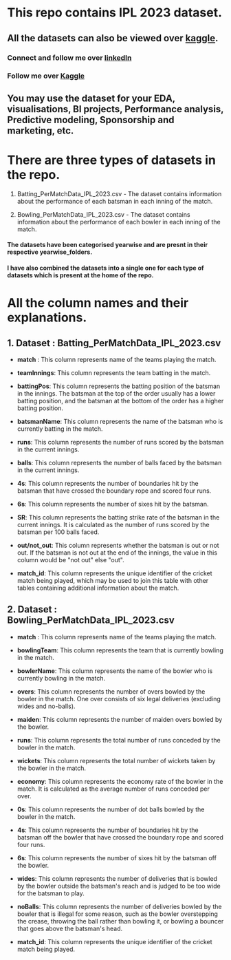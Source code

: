 # This repo contains IPL 2023 dataset.

## All the datasets can also be viewed over [kaggle](https://www.kaggle.com/datasets/adityaazad79/ipl-2023-dataset).

### Connect and follow me over [linkedIn](https://www.linkedin.com/in/adityaazad79)

### Follow me over [Kaggle](https://www.kaggle.com/adityaazad79)

## You may use the dataset for your EDA, visualisations, BI projects, Performance analysis, Predictive modeling, Sponsorship and marketing, etc.

# There are three types of datasets in the repo.

1. Batting_PerMatchData_IPL_2023.csv - The dataset contains information about the performance of each batsman in each inning of the match.

2. Bowling_PerMatchData_IPL_2023.csv - The dataset contains information about the performance of each bowler in each inning of the match.

#### The datasets have been categorised yearwise and are presnt in their respective yearwise_folders.

#### I have also combined the datasets into a single one for each type of datasets which is present at the home of the repo.

# All the column names and their explanations.
## 1. Dataset : Batting_PerMatchData_IPL_2023.csv

- **match** : This column represents name of the teams playing the match.

- **teamInnings**: This column represents the team batting in the match.

- **battingPos**: This column represents the batting position of the batsman in the innings. The batsman at the top of the order usually has a lower batting position, and the batsman at the bottom of the order has a higher batting position.

- **batsmanName**: This column represents the name of the batsman who is currently batting in the match.

- **runs**: This column represents the number of runs scored by the batsman in the current innings.

- **balls**: This column represents the number of balls faced by the batsman in the current innings.

- **4s**: This column represents the number of boundaries hit by the batsman that have crossed the boundary rope and scored four runs.

- **6s**: This column represents the number of sixes hit by the batsman.

- **SR**: This column represents the batting strike rate of the batsman in the current innings. It is calculated as the number of runs scored by the batsman per 100 balls faced.

- **out/not_out**: This column represents whether the batsman is out or not out. If the batsman is not out at the end of the innings, the value in this column would be "not out" else "out".

- **match_id**: This column represents the unique identifier of the cricket match being played, which may be used to join this table with other tables containing additional information about the match.

## 2. Dataset : Bowling_PerMatchData_IPL_2023.csv

- **match** : This column represents name of the teams playing the match.

- **bowlingTeam**: This column represents the team that is currently bowling in the match.

- **bowlerName**: This column represents the name of the bowler who is currently bowling in the match.

- **overs**: This column represents the number of overs bowled by the bowler in the match. One over consists of six legal deliveries (excluding wides and no-balls).

- **maiden**: This column represents the number of maiden overs bowled by the bowler.

- **runs**: This column represents the total number of runs conceded by the bowler in the match.

- **wickets**: This column represents the total number of wickets taken by the bowler in the match.

- **economy**: This column represents the economy rate of the bowler in the match. It is calculated as the average number of runs conceded per over.

- **0s**: This column represents the number of dot balls bowled by the bowler in the match.

- **4s**: This column represents the number of boundaries hit by the batsman off the bowler that have crossed the boundary rope and scored four runs.

- **6s**: This column represents the number of sixes hit by the batsman off the bowler.

- **wides**: This column represents the number of deliveries that is bowled by the bowler outside the batsman's reach and is judged to be too wide for the batsman to play.

- **noBalls**: This column represents the number of deliveries bowled by the bowler that is illegal for some reason, such as the bowler overstepping the crease, throwing the ball rather than bowling it, or bowling a bouncer that goes above the batsman's head.

- **match_id**: This column represents the unique identifier of the cricket match being played.